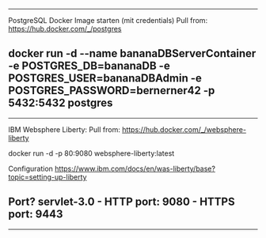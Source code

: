 ------------------
PostgreSQL Docker Image starten (mit credentials)
Pull from:
https://hub.docker.com/_/postgres

docker run -d --name bananaDBServerContainer -e POSTGRES_DB=bananaDB -e POSTGRES_USER=bananaDBAdmin -e POSTGRES_PASSWORD=bernerner42 -p 5432:5432 postgres
------------------

------------------
IBM Websphere Liberty:
Pull from:
https://hub.docker.com/_/websphere-liberty

docker run -d -p 80:9080 websphere-liberty:latest

Configuration
https://www.ibm.com/docs/en/was-liberty/base?topic=setting-up-liberty


Port?
servlet-3.0 - 	HTTP port: 9080
			-	HTTPS port: 9443
------------------

------------------
